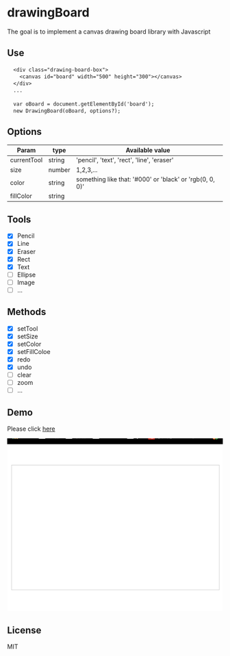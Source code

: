 # drawingBoard
The goal is to implement a canvas drawing board library with Javascript

## Use
```
  <div class="drawing-board-box">
    <canvas id="board" width="500" height="300"></canvas>
  </div>
  ...

  var oBoard = document.getElementById('board');
  new DrawingBoard(oBoard, options?);
```

## Options
| Param         | type          | Available value |
| ------------- | ------------- | ------------- |
| currentTool   | string        | 'pencil', 'text', 'rect', 'line', 'eraser'  |
| size          | number        | 1,2,3,... |
| color         | string        | something like that: '#000' or 'black' or 'rgb(0, 0, 0)' |
| fillColor     | string        |  |

## Tools
- [x] Pencil
- [x] Line
- [x] Eraser
- [x] Rect
- [x] Text
- [ ] Ellipse
- [ ] Image
- [ ] ...

## Methods
- [x] setTool
- [x] setSize
- [x] setColor
- [x] setFillColoe
- [x] redo
- [x] undo
- [ ] clear
- [ ] zoom
- [ ] ...

## Demo
Please click [here](./index.html)

![demo](./demo.gif)

## License

MIT
